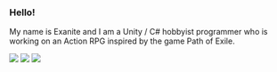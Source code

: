 ### Hello!

My name is Exanite and I am a Unity / C# hobbyist programmer who is working on an Action RPG inspired by the game Path of Exile.

![](https://img.shields.io/badge/OS-Windows-informational?style=flat&logo=windows&logoColor=white&color=blue)
![](https://img.shields.io/badge/Language-C%23-informational?style=flat&logo=c-sharp&logoColor=white&color=brightgreen)
![](https://img.shields.io/badge/IDE-Visual%20Studio-informational?style=flat&logo=visual-studio&logoColor=white&color=5c2d91)
